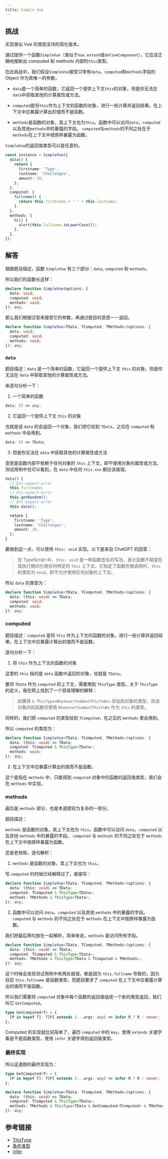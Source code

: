 ```yaml
---
title: Simple Vue
---
```


## 挑战

实现类似 Vue 的类型支持的简化版本。

通过提供一个函数`SimpleVue`（类似于`Vue.extend`或`defineComponent`），它应该正确地推断出 computed 和 methods 内部的`this`类型。

在此挑战中，我们假设`SimpleVue`接受只带有`data`，`computed`和`methods`字段的 Object 作为其唯一的参数，

- `data`是一个简单的函数，它返回一个提供上下文`this`的对象，但是你无法在`data`中获取其他的计算属性或方法。

- `computed`是将`this`作为上下文的函数的对象，进行一些计算并返回结果。在上下文中应暴露计算出的值而不是函数。

- `methods`是函数的对象，其上下文也为`this`。函数中可以访问`data`，`computed`以及其他`methods`中的暴露的字段。 `computed`与`methods`的不同之处在于`methods`在上下文中按原样暴露为函数。

`SimpleVue`的返回值类型可以是任意的。

```ts
const instance = SimpleVue({
  data() {
    return {
      firstname: 'Type',
      lastname: 'Challenges',
      amount: 10,
    };
  },
  computed: {
    fullname() {
      return this.firstname + ' ' + this.lastname;
    },
  },
  methods: {
    hi() {
      alert(this.fullname.toLowerCase());
    },
  },
});
```

## 解答

根据题目描述，函数 `SimpleVue` 有三个部分：`data`, `computed` 和 `methods`。

所以我们的函数长这样：

```ts
declare function SimpleVue(options: {
  data: void;
  computed: void;
  methods: void;
}): any;
```

那么我们根据泛型来接受它的参数，再通过题目的意思一一返回。

```ts
declare function SimpleVue<TData, TComputed, TMethods>(options: {
  data: void;
  computed: void;
  methods: void;
}): any;
```

### `data`

题目描述：`data` 是一个简单的函数，它返回一个提供上下文 `this` 的对象，但是你无法在 `data` 中获取其他的计算属性或方法。

来逐句分析一下：

1.  一个简单的函数

```ts
data: () => any;
```

2.  它返回一个提供上下文 `this` 的对象

也就是说 `data` 的会返回一个对象，我们把它给到 `TData`，之后在 `computed` 和 `methods` 中会用到。

```ts
data: () => TData;
```

3.  但是你无法在 `data` 中获取其他的计算属性或方法

意思是函数内部不依赖于任何对象的 `this` 上下文，即不使用对象的属性或方法。测试用例中也可以看到，在 `data` 中任何 `this.xxx` 都应该报错。

```ts
data() {
  // @ts-expect-error
  this.firstname;
  // @ts-expect-error
  this.getRandom();
  // @ts-expect-error
  this.data();

  return {
    firstname: 'Type',
    lastname: 'Challenges',
    amount: 10,
  };
}
```

要做到这一点，可以使用 `this: void` 实现。以下是来自 ChatGPT 的回答：

> 在 TypeScript 中，`this: void` 是一种函数签名的写法，表示函数不期望在其执行期间引用任何特定的 `this` 上下文。它指定了函数在被调用时，`this` 的类型为 `void`，即不允许使用任何对象的上下文。

所以 `data` 的类型为：

```ts
declare function SimpleVue<TData, TComputed, TMethods>(options: {
  data: (this: void) => TData;
  computed: void;
  methods: void;
}): any;
```

### computed

题目描述：`computed` 是将 `this` 作为上下文的函数的对象，进行一些计算并返回结果。在上下文中应暴露计算出的值而不是函数。

逐句分析一下：

1.  将 `this` 作为上下文的函数的对象

这里的 `this` 指的是 `data` 函数中返回的对象，也就是 `TData`。

要将 `TData` 作为 `computed` 的上下文，需要用到 `ThisType` 类型。关于 `ThisType` 的定义，我在网上找到了一个容易理解的解释：

> 如果将 `& ThisType<WhateverYouWantThisToBe>` 添加到对象的类型，则该对象内的函数将使用 `WhateverYouWantThisToBe` 作为 `this` 的类型。

同样的，我们把 `computed` 的类型给到 `TComputed`，在之后的 `methods` 里会用到。

所以 `computed` 的类型为：

```ts
declare function SimpleVue<TData, TComputed, TMethods>(options: {
  data: (this: void) => TData;
  computed: TComputed & ThisType<TData>;
  methods: void;
}): any;
```

2.  在上下文中应暴露计算出的值而不是函数。

这个是指在 `methods` 中，只能得到 `computed` 对象中的函数的返回值类型，我们会在 `methods` 中实现。

### methods

最后是 `methods` 部分，也是本道题较为复杂的一部分。

题目描述：

`methods` 是函数的对象，其上下文也为 `this`。函数中可以访问 `data`，`computed` 以及其他 `methods` 中的暴露的字段。 `computed` 与 `methods` 的不同之处在于 `methods` 在上下文中按原样暴露为函数。

还是老规矩，逐句解析：

1.  `methods` 是函数的对象，其上下文也为 `this`。

写 `computed` 的时候已经解释过了，直接写：

```ts
declare function SimpleVue<TData, TComputed, TMethods>(options: {
  data: (this: void) => TData;
  computed: TComputed & ThisType<TData>;
  methods: TMethods & ThisType<TData>;
}): any;
```

2. 函数中可以访问 `data`，`computed` 以及其他 `methods` 中的暴露的字段。 `computed` 与 `methods` 的不同之处在于 `methods` 在上下文中按原样暴露为函数。

我们把最后两句放在一起解析，简单来说，`methods` 能访问所有字段。

```ts
declare function SimpleVue<TData, TComputed, TMethods>(options: {
  data: (this: void) => TData;
  computed: TComputed & ThisType<TData>;
  methods: TMethods & ThisType<TData & TComputed & TMethods>;
}): any;
```

这个时候会发现测试用例中有两处报错，都是因为 `this.fullname` 导致的，因为目前 `this.fullname` 是函数类型，而题目要求了 `computed` 在上下文中应暴露计算出的值而不是函数。

所以我们需要将 `computed` 对象中每个函数的返回值组成一个新的类型返回，我们叫它 `GetComputed`。

```ts
type GetComputed<T> = {
  [P in keyof T]: T[P] extends (...args: any) => infer R ? R : never;
};
```

Computed 的实现就比较简单了，遍历 `computed` 中的 `key`，使用 `extends` 关键字看是不是函数类型，使用 `infer` 关键字得到返回值类型。

### 最终实现

所以这道题的最终实现为：

```ts
type GetComputed<T> = {
  [P in keyof T]: T[P] extends (...args: any) => infer R ? R : never;
};

declare function SimpleVue<TData, TComputed, TMethods>(options: {
  data: (this: void) => TData;
  computed: TComputed & ThisType<TData>;
  methods: TMethods & ThisType<TData & GetComputed<TComputed> & TMethods>;
}): any;
```

## 参考链接

- [ThisType](https://www.typescriptlang.org/docs/handbook/utility-types.html#thistypetype)
- [条件类型](https://www.typescriptlang.org/docs/handbook/2/conditional-types.html)
- [infer](https://www.typescriptlang.org/docs/handbook/2/conditional-types.html#inferring-within-conditional-types)

